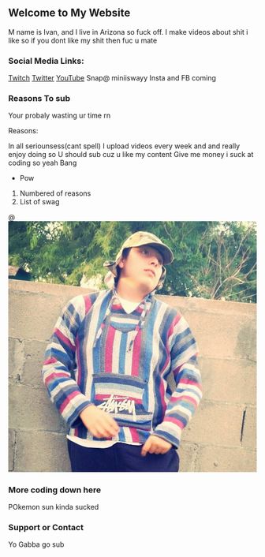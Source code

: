 ## Welcome to My Website

M name is Ivan, and I live in Arizona so fuck off.
I make videos about shit i like so if you dont like my shit then fuc u mate 

### Social Media Links:
[Twitch](https://www.twitch.tv/miniiswayy)
[Twitter](https://twitter.com/MiniISwayy)
[YouTube](https://www.youtube.com/channel/UCM9TyiOPVJBGU7jinAvOAVw)
Snap@ miniiswayy
Insta and FB coming


### Reasons To sub

Your probaly wasting ur time rn


Reasons:

In all seriounsess(cant spell) I upload videos every week and and really enjoy doing so
U should sub cuz u like my content
Give me money
i suck at coding so yeah
Bang
- Pow

1. Numbered of reasons
2. List of swag

@
![Image of Yaktocat](14102699_1167612006628163_8200362210759961296_n.jpg)




### More coding down here

POkemon sun kinda sucked
### Support or Contact
Yo Gabba go sub 
